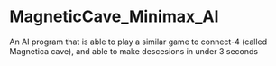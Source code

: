 # MagneticCave_Minimax_AI
An AI program that is able to play a similar game to connect-4 (called Magnetica cave), and able to make descesions in under 3 seconds
